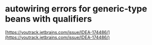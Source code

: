 # autowiring errors for generic-type beans with qualifiers

[https://youtrack.jetbrains.com/issue/IDEA-174486/](https://youtrack.jetbrains.com/issue/IDEA-174486/)